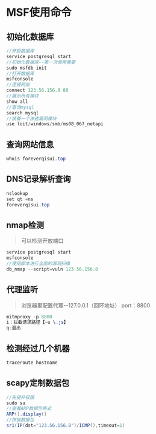 # MSF使用命令

## 初始化数据库

```java
//开启数据库
service postgresql start
//初始化数据库--第一次使用需要
sudo msfdb init
//打开数据库
msfconsole
//连接网站
connect 123.56.156.8 80
//展示所有模块
show all
//查询mysql
search mysql
//装载一个渗透漏洞模块
use loit/windows/smb/ms08_067_netapi
```

## 查询网站信息

```java
whois foreverqisui.top
```

## DNS记录解析查询

```java
nslookup    
set qt =ns
foreverqisui.top
```

## nmap检测

> 可以检测开放端口

```java
service postgresql start
msfconsole
//使用脚本进行全面的漏洞扫描
db_nmap --script=vuln 123.56.156.8
```

## 代理监听

> 浏览器里配置代理--127.0.0.1（回环地址） port：8800

```java
mitmproxy -p 8800   
i：拦截请求路径【~u \.js】
q:退出
```

## 检测经过几个机器

```java
traceroute hostname
```

## scapy定制数据包

```java
//先提升权限
sudo su
//查看ARP数据包格式
ARP().display()
//拼接数据包
sr1(IP(dst="123.56.156.8")/ICMP(),timeout=1)
```
